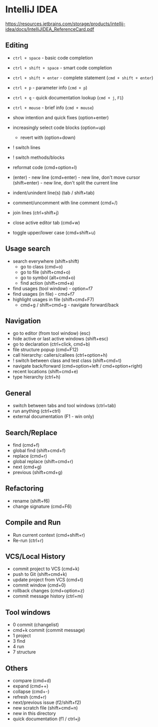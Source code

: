 # IntelliJ IDEA

https://resources.jetbrains.com/storage/products/intellij-idea/docs/IntelliJIDEA_ReferenceCard.pdf

## Editing
- `ctrl + space` - basic code completion
- `ctrl + shift + space` - smart code completion
- `ctrl + shift + enter` - complete statement (`cmd + shift + enter`)
- `ctrl + p` - parameter info (`cmd + p`)
- `ctrl + q` - quick documentation lookup (`cmd + j`, `F1`)
- `ctrl + mouse` - brief info (`cmd + mouse`)
  

- show intention and quick fixes (option+enter)
- increasingly select code blocks (option+up)
    - revert with (option+down)
- ! switch lines
- ! switch methods/blocks
- reformat code (cmd+option+l)
- (enter) - new line
  (cmd+enter) - new line, don't move cursor
  (shift+enter) - new line, don't split the current line
- indent/unindent line(s) (tab / shift+tab)
- comment/uncomment with line comment (cmd+/)
- join lines (ctrl+shift+j)
- close active editor tab (cmd+w)
- toggle upper/lower case (cmd+shift+u)

## Usage search
- search everywhere (shift+shift)
    - go to class (cmd+o)
    - go to file (shift+cmd+o)
    - go to symbol (alt+cmd+o)
    - find action (shift+cmd+a)
- find usages (tool window) - option+f7
- find usages (in file) - cmd+f7
- highlight usages in file (shift+cmd+F7)
    - cmd+g / shift+cmd+g - navigate forward/back
    
## Navigation

- go to editor  (from tool window) (esc)  
- hide active or last active windows (shift+esc)
- go to declaration (ctrl+click, cmd+b)
- file structure popup (cmd+F12)
- call hierarchy: callers/callees (ctrl+option+h)
- ! switch between class and test  class (shift+cmd+t)
- navigate back/forward (cmd+option+left / cmd+option+right)
- recent locations (shift+cmd+e)
- type hierarchy (ctrl+h)

## General
- switch between tabs and tool windows (ctrl+tab)
- run anything (ctrl+ctrl)
- external documentation (F1 - win only)

## Search/Replace
- find (cmd+f)
- global find (shift+cmd+f)
- replace (cmd+r)  
- global replace (shift+cmd+r)
- next (cmd+g)
- previous (shift+cmd+g)

## Refactoring
- rename (shift+f6)
- change signature (cmd+F6)

## Compile and Run
- Run current context (cmd+shift+r)
- Re-run (ctrl+r)

## VCS/Local History
- commit project to VCS (cmd+k)
- push to Git (shift+cmd+k)
- update project from VCS (cmd+t)
- commit window (cmd+0)
- rollback changes (cmd+option+z)
- commit message history (ctrl+m)

## Tool windows
- 0 commit (changelist)
- cmd+k commit (commit message)   
- 1 project
- 3 find
- 4 run  
- 7 structure

## Others
- compare (cmd+d)
- expand (cmd++)
- collapse (cmd+-)
- refresh (cmd+r)
- next/previous issue (f2/shift+f2)
- new scratch file (shift+cmd+n)
- new in this directory  
- quick documentation (f1 / ctrl+j)

